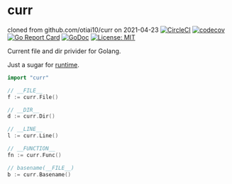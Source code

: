 curr
=====
cloned from github.com/otiai10/curr on 2021-04-23
[![CircleCI](https://circleci.com/gh/otiai10/curr.svg?style=svg)](https://circleci.com/gh/otiai10/curr)
[![codecov](https://codecov.io/gh/otiai10/curr/branch/master/graph/badge.svg)](https://codecov.io/gh/otiai10/curr)
[![Go Report Card](https://goreportcard.com/badge/github.com/otiai10/curr)](https://goreportcard.com/report/github.com/otiai10/curr)
[![GoDoc](https://godoc.org/github.com/otiai10/curr?status.svg)](https://godoc.org/github.com/otiai10/curr)
[![License: MIT](https://img.shields.io/badge/License-MIT-yellow.svg)](https://opensource.org/licenses/MIT)
 
Current file and dir privider for Golang.

Just a sugar for [runtime](https://golang.org/pkg/runtime/).

```go
import "curr"

// __FILE__
f := curr.File()

// __DIR__
d := curr.Dir()

// __LINE__
l := curr.Line()

// __FUNCTION__
fn := curr.Func()

// basename(__FILE__)
b := curr.Basename()
```

